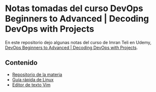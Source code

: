 # Notas tomadas del curso **DevOps Beginners to Advanced | Decoding DevOps with Projects**

En este repositorio dejo algunas notas del curso de Imran Teli en Udemy, [DevOps Beginners to Advanced | Decoding DevOps with Projects](https://www.udemy.com/course/decodingdevops/).

## Contenido

- [Repositorio de la materia](https://github.com/imnowdevops/ddc-material)
- [Guía rápida de Linux](https://github.com/grobiglio/DevOps/blob/main/Linux%2BQuickstart%2BV5.pdf)
- [Editor de texto Vim](https://github.com/grobiglio/DevOps/blob/main/Vim.md)